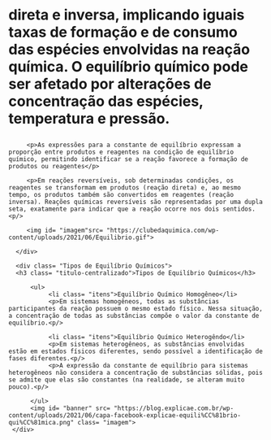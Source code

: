 # direta e inversa, implicando iguais taxas de formação e de consumo das espécies envolvidas na reação química. O equilíbrio químico pode ser afetado por alterações de concentração das espécies, temperatura e pressão.<p/>

         <p>As expressões para a constante de equilíbrio expressam a proporção entre produtos e reagentes na condição de equilíbrio químico, permitindo identificar se a reação favorece a formação de produtos ou reagentes</p>
       
         <p>Em reações reversíveis, sob determinadas condições, os reagentes se transformam em produtos (reação direta) e, ao mesmo tempo, os produtos também são convertidos em reagentes (reação inversa). Reações químicas reversíveis são representadas por uma dupla seta, exatamente para indicar que a reação ocorre nos dois sentidos.<p/>

         <img id= "imagem"src= "https://clubedaquimica.com/wp-content/uploads/2021/06/Equilibrio.gif">
         
      </div>

      <div class= "Tipos de Equilíbrio Químicos">
      <h3 class= "titulo-centralizado">Tipos de Equilíbrio Químicos</h3>
      
          <ul>
               <li class= "itens">Equilíbrio Químico Homogêneo</li>
               <p>Em sistemas homogêneos, todas as substâncias participantes da reação possuem o mesmo estado físico. Nessa situação, a concentração de todas as substâncias compõe o valor da constante de equilíbrio.<p/>
               
               <li class= "itens">Equilíbrio Químico Heterogêndo</li>
               <p>Em sistemas heterogêneos, as substâncias envolvidas estão em estados físicos diferentes, sendo possível a identificação de fases diferentes.<p/>
               <p>A expressão da constante de equilíbrio para sistemas heterogêneos não considera a concentração de substâncias sólidas, pois se admite que elas são constantes (na realidade, se alteram muito pouco).<p/>
               
          </ul>
          <img id= "banner" src= "https://blog.explicae.com.br/wp-content/uploads/2021/06/capa-facebook-explicae-equili%CC%81brio-qui%CC%81mica.png" class= "imagem">
     </div>
  </body>
</html>
